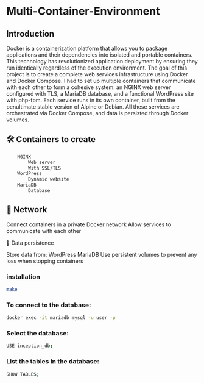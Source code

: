 # Multi-Container-Environment

## Introduction

Docker is a containerization platform that allows you to package applications and their dependencies into isolated and portable containers. This technology has revolutionized application deployment by ensuring they run identically regardless of the execution environment.
The goal of this project is to create a complete web services infrastructure using Docker and Docker Compose. I had to set up multiple containers that communicate with each other to form a cohesive system: an NGINX web server configured with TLS, a MariaDB database, and a functional WordPress site with php-fpm.
Each service runs in its own container, built from the penultimate stable version of Alpine or Debian. All these services are orchestrated via Docker Compose, and data is persisted through Docker volumes.

## 🛠️ Containers to create

```bash
    NGINX
        Web server
        With SSL/TLS
    WordPress
        Dynamic website
    MariaDB
        Database
```

## 🔗 Network

Connect containers in a private Docker network
Allow services to communicate with each other

💾 Data persistence

Store data from:
WordPress
MariaDB
Use persistent volumes to prevent any loss when stopping containers

### installation

```bash
make
```

### To connect to the database:

```bash
docker exec -it mariadb mysql -u user -p
```

### Select the database:

```bash
USE inception_db;
```

### List the tables in the database:

```bash
SHOW TABLES;
```
